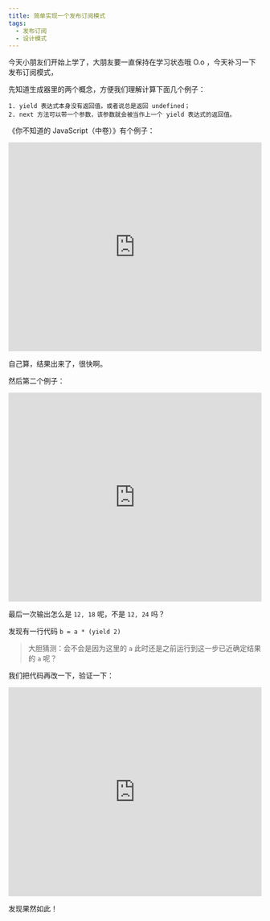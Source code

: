```yaml
---
title: 简单实现一个发布订阅模式
tags:
  - 发布订阅
  - 设计模式
---
```


今天小朋友们开始上学了，大朋友要一直保持在学习状态哦 O.o ，今天补习一下发布订阅模式，

<!-- more -->

先知道生成器里的两个概念，方便我们理解计算下面几个例子：

    1. yield 表达式本身没有返回值，或者说总是返回 undefined；
    2. next 方法可以带一个参数，该参数就会被当作上一个 yield 表达式的返回值。

《你不知道的 JavaScript（中卷）》有个例子：

<iframe height="415" style="width: 100%;" scrolling="no" title="多个生成器1" src="https://codepen.io/quietdw/embed/wvoeEgp?height=412&theme-id=light&default-tab=js,result" frameborder="no" loading="lazy" allowtransparency="true" allowfullscreen="true">
  See the Pen <a href='https://codepen.io/quietdw/pen/wvoeEgp'>多个生成器1</a> by jiang
  (<a href='https://codepen.io/quietdw'>@quietdw</a>) on <a href='https://codepen.io'>CodePen</a>.
</iframe>

自己算，结果出来了，很快啊。

然后第二个例子：

<iframe height="415" style="width: 100%;" scrolling="no" title="多个生成器2" src="https://codepen.io/quietdw/embed/yLVXxrd?height=416&theme-id=light&default-tab=js,result" frameborder="no" loading="lazy" allowtransparency="true" allowfullscreen="true">
  See the Pen <a href='https://codepen.io/quietdw/pen/yLVXxrd'>多个生成器2</a> by jiang
  (<a href='https://codepen.io/quietdw'>@quietdw</a>) on <a href='https://codepen.io'>CodePen</a>.
</iframe>

最后一次输出怎么是 `12, 18` 呢，不是 `12, 24` 吗？

发现有一行代码 `b = a * (yield 2)`

> 大胆猜测：会不会是因为这里的 `a` 此时还是之前运行到这一步已近确定结果的 `a` 呢？

我们把代码再改一下，验证一下：

<iframe height="415" style="width: 100%;" scrolling="no" title="多个生成器3" src="https://codepen.io/quietdw/embed/XWNgxrX?height=411&theme-id=light&default-tab=js,result" frameborder="no" loading="lazy" allowtransparency="true" allowfullscreen="true">
  See the Pen <a href='https://codepen.io/quietdw/pen/XWNgxrX'>多个生成器3</a> by jiang
  (<a href='https://codepen.io/quietdw'>@quietdw</a>) on <a href='https://codepen.io'>CodePen</a>.
</iframe>

发现果然如此！
